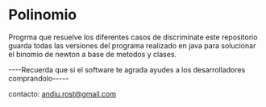 # Polinomio
Progrma que resuelve los diferentes casos de discriminate
este repositorio guarda todas las versiones del programa realizado en java para solucionar el binomio de newton a base de metodos y clases.

----Recuerda que si el software te agrada ayudes a los desarrolladores comprandolo-----

contacto: andiu.rost@gmail.com
